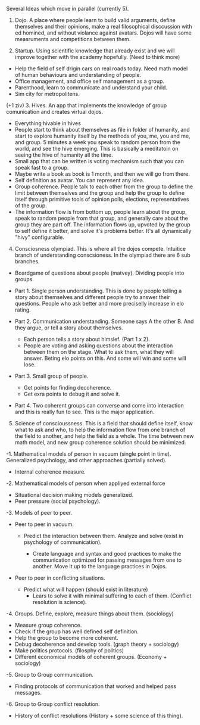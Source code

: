 Several Ideas which move in parallel (currently 5). 

1. Dojo. A place where people learn to build valid arguments, define themselves and their opinions, make a real filosophical disccussion with ed homined, and without violance against avatars. Dojos will have some measruments and competitions between them. 

2. Startup. Using scientific knowledge that already exist and we will improve together with the academy hopefully. (Need to think more) 
- Help the field of self drigin cars on real roads today. Need math model of human behaviours and understanding of people. 
- Office management, and office self management as a group. 
- Parenthood, learn to communicate and understand your child. 
- Sim city for metropolitens. 

(+1 ziv)
3. Hives. An app that implements the knowledge of group comunication and creates virtual dojos. 

- Everything hivable in hives 
- People start to think about themselves as file in folder of humanity, and start to explore humanity itself by the methods of you, me, you and me, and group. 5 minutes a week you speak to random person from the world, and see the hive emerging. This is basically a meditatoin on seeing the hive of humanity all the time. 
- Small app that can be written is voting mechanism such that you can speak fast to a group.
- Maybe write a book as book is 1 month, and then we will go from there. 
- Self definition as avatar. You can represent any idea. 
- Group coherence. People talk to each other from the group to define the limit between themselves and the group and help the group to define itself through primitive tools of opinion polls, elections, representatives of the group. 
- The information flow is from bottom up, people learn about the group, speak to random people from that group, and generally care about the group they are part off. The information flows up, upvoted by the group to self define it better, and solve it's problems better. It's all dynamically "hivy" configurable. 

4. Consciosness olympiad. This is where all the dojos compete. Intuitice branch of understanding conscsioness. In the olympiad there are 6 sub branches. 

- Boardgame of questions about people (matvey). Dividing people into groups. 

- Part 1. Single person understanding. This is done by people telling a story about themselves and different people try to answer their questions. People who ask better and more preciselly increase in elo rating. 

- Part 2. Communication understanding. Someone says A the other B. And they argue, or tell a story about themselves. 

  - Each person tells a story about himslef. (Part 1 x 2).
  - People are voting and asking questions about the interaction between them on the stage. What to ask them, what they will answer. Beting elo points on this. And some will win and some will lose. 

- Part 3. Small group of people. 

  - Get points for finding decoherence. 
  - Get exra points to debug it and solve it. 

- Part 4. Two coherent groups can converse and come into interaction and this is really fun to see. This is the major application. 

5. Science of conscioussness. This is a field that should define itself, know what to ask and who, to help the information flow from one branch of the field to another, and help the field as a whole. The time between new math model, and new group coherence solution should be minimized. 

-1. Mathematical models of person in vacuum (single point in time). Generalized psychology, and other approaches (partially solved). 

  - Internal coherence measure. 

-2. Mathematical models of person when appliyed external force 

  - Situational decision making models generalized. 
  - Peer pressure (social psychology). 

-3. Models of peer to peer. 

  - Peer to peer in vacuum. 

    - Predict the interaction between them. Analyze and solve (exist in psychology of communication). 

      - Create language and syntax and good practices to make the communication optimized for passing messages from one to another. Move it up to the language practices in Dojos. 

  - Peer to peer in conflicting situations. 
    - Predict what will happen (should exist in literature) 
      - Lears to solve it with minimal suffering to each of them. (Conflict resolution is science). 

-4. Groups. Define, explore, measure things about them. (sociology)
  - Measure group coherence. 
  - Check if the group has well defined self definition. 
  - Help the group to become more coherent. 
  - Debug decoherence and develop tools. (graph theory + sociology)
  - Make politics protocols. (filosphy of politics)
  - Different economical models of coherent groups. (Economy + sociology)

-5. Group to Group communication. 
  - Finding protocols of communication that worked and helped pass messages. 

-6. Group to Group conflict resolution. 
  - History of conflict resolutions (History + some science of this thing).



